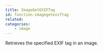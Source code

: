 ```yaml
---
title: ImageGetEXIFTag
id: function-imagegetexiftag
related:
categories:
    - image
---
```


Retrieves the specified EXIF tag in an image.